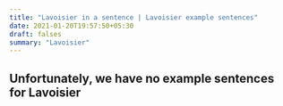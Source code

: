 ```yaml
---
title: "Lavoisier in a sentence | Lavoisier example sentences"
date: 2021-01-20T19:57:50+05:30
draft: falses
summary: "Lavoisier"
---
```

## Unfortunately, we have no example sentences for Lavoisier                 
